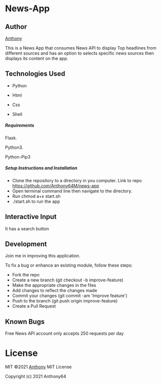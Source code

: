 # News-App

## Author

[Anthony](https://github.com/Anthony64M)

This is a News App that consumes News API to display Top headlines from different sources and has an option to selects specific news sources then displays its content on the app.


## Technologies Used

- Python

- Html

- Css 

- Shell


##### Requirements

Flask.

Python3.

Python-Pip3

##### Setup Instructions and Installation
- Clone the repository to a directory in you computer. Link to repo https://github.com/Anthony64M/news-app
- Open terminal command line then navigate to the directory.
- Run chmod a+x start.sh
- ./start.sh to run the app


## Interactive Input
It has a search button


## Development

Join me in improving this application.

To fix a bug or enhance an existing module, follow these steps:
- Fork the repo
- Create a new branch (git checkout -b improve-feature)
- Make the appropriate changes in the files
- Add changes to reflect the changes made
- Commit your changes (git commit -am 'Improve feature')
- Push to the branch (git push origin improve-feature)
- Create a Pull Request

## Known Bugs

Free News API account only accepts 250 requests per day 

# License
MIT &copy;2021 [Anthony](https://github.com/Anthony64m/)
MIT License

Copyright (c) 2021 Anthony64
